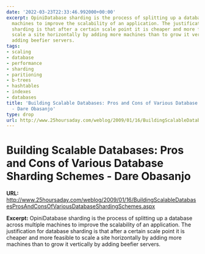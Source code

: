 ```yaml
---
date: '2022-03-23T22:33:46.992000+00:00'
excerpt: OpiniDatabase sharding is the process of splitting up a database across multiple
  machines to improve the scalability of an application. The justification for database
  sharding is that after a certain scale point it is cheaper and more feasible to
  scale a site horizontally by adding more machines than to grow it vertically by
  adding beefier servers.
tags:
- scaling
- database
- performance
- sharding
- paritioning
- b-trees
- hashtables
- indexes
- databases
title: 'Building Scalable Databases: Pros and Cons of Various Database Sharding Schemes
  - Dare Obasanjo'
type: drop
url: http://www.25hoursaday.com/weblog/2009/01/16/BuildingScalableDatabasesProsAndConsOfVariousDatabaseShardingSchemes.aspx
---
```


# Building Scalable Databases: Pros and Cons of Various Database Sharding Schemes - Dare Obasanjo

**URL:** http://www.25hoursaday.com/weblog/2009/01/16/BuildingScalableDatabasesProsAndConsOfVariousDatabaseShardingSchemes.aspx

**Excerpt:** OpiniDatabase sharding is the process of splitting up a database across multiple machines to improve the scalability of an application. The justification for database sharding is that after a certain scale point it is cheaper and more feasible to scale a site horizontally by adding more machines than to grow it vertically by adding beefier servers.
